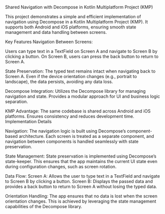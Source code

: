 Shared Navigation with Decompose in Kotlin Multiplatform Project (KMP)

This project demonstrates a simple and efficient implementation of navigation using Decompose in a Kotlin Multiplatform Project (KMP). It supports both Android and iOS platforms, ensuring smooth state management and data handling between screens.


Key Features
Navigation Between Screens:


Users can type text in a TextField on Screen A and navigate to Screen B by clicking a button.
On Screen B, users can press the back button to return to Screen A.

State Preservation:
The typed text remains intact when navigating back to Screen A.
Even if the device orientation changes (e.g., portrait to landscape), the data persists, avoiding any data loss.

Decompose Integration:
Utilizes the Decompose library for managing navigation and state.
Provides a modular approach for UI and business logic separation.

KMP Advantage:
The same codebase is shared across Android and iOS platforms.
Ensures consistency and reduces development time.
Implementation Details

Navigation:
The navigation logic is built using Decompose’s component-based architecture. Each screen is treated as a separate component, and navigation between components is handled seamlessly with state preservation.

State Management:
State preservation is implemented using Decompose’s state-keeper. This ensures that the app maintains the current UI state even during configuration changes, such as screen rotation.


Data Flow:
Screen A: Allows the user to type text in a TextField and navigate to Screen B by clicking a button.
Screen B: Displays the passed data and provides a back button to return to Screen A without losing the typed data.

Orientation Handling:
The app ensures that no data is lost when the screen orientation changes. This is achieved by leveraging the state management capabilities of the Decompose library.

